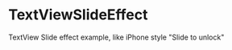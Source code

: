 TextViewSlideEffect
===================

TextView Slide effect example, like iPhone style "Slide to unlock"

